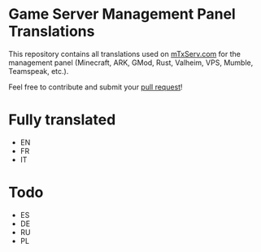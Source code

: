 # Game Server Management Panel Translations

This repository contains all translations used on [mTxServ.com](https://mtxserv.com) for the management panel (Minecraft, ARK, GMod, Rust, Valheim, VPS, Mumble, Teamspeak, etc.).

Feel free to contribute and submit your [pull request](https://github.com/mTxServ/manager-translations/pulls)!

# Fully translated

* EN
* FR
* IT

# Todo

* ES
* DE
* RU
* PL
